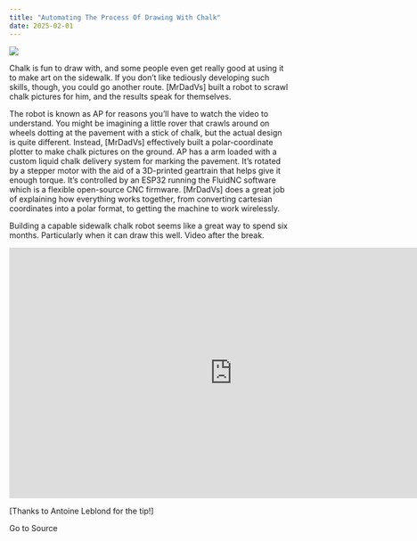 ```yaml
---
title: "Automating The Process Of Drawing With Chalk"
date: 2025-02-01
---
```


![](https://hackaday.com/wp-content/uploads/2025/01/Sidewalk-Chalk-Robot-Dominates-Neighborhood-12-46-screenshot.png?w=800)

Chalk is fun to draw with, and some people even get really good at using it to make art on the sidewalk. If you don’t like tediously developing such skills, though, you could go another route. \[MrDadVs\] built a robot to scrawl chalk pictures for him, and the results speak for themselves.

The robot is known as AP for reasons you’ll have to watch the video to understand. You might be imagining a little rover that crawls around on wheels dotting at the pavement with a stick of chalk, but the actual design is quite different. Instead, \[MrDadVs\] effectively built a polar-coordinate plotter to make chalk pictures on the ground. AP has a arm loaded with a custom liquid chalk delivery system for marking the pavement. It’s rotated by a stepper motor with the aid of a 3D-printed geartrain that helps give it enough torque. It’s controlled by an ESP32 running the FluidNC software which is a flexible open-source CNC firmware. \[MrDadVs\] does a great job of explaining how everything works together, from converting cartesian coordinates into a polar format, to getting the machine to work wirelessly.

Building a capable sidewalk chalk robot seems like a great way to spend six months. Particularly when it can draw this well. Video after the break.

<iframe loading="lazy" title="Sidewalk Chalk Robot Dominates Neighborhood" width="800" height="450" src="https://www.youtube.com/embed/FDYqlQKaD1w?feature=oembed" frameborder="0" allow="accelerometer; autoplay; clipboard-write; encrypted-media; gyroscope; picture-in-picture; web-share" referrerpolicy="strict-origin-when-cross-origin" allowfullscreen></iframe>

\[Thanks to Antoine Leblond for the tip!\]

Go to Source
